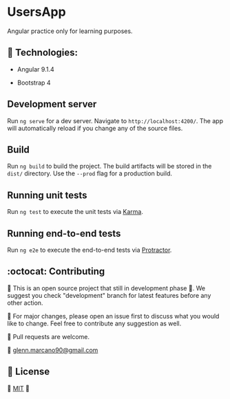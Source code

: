 # UsersApp

Angular practice only for learning purposes.

## :dart: Technologies:

* Angular 9.1.4

* Bootstrap 4

## Development server

Run `ng serve` for a dev server. Navigate to `http://localhost:4200/`. The app will automatically reload if you change any of the source files.

## Build

Run `ng build` to build the project. The build artifacts will be stored in the `dist/` directory. Use the `--prod` flag for a production build.

## Running unit tests

Run `ng test` to execute the unit tests via [Karma](https://karma-runner.github.io).

## Running end-to-end tests

Run `ng e2e` to execute the end-to-end tests via [Protractor](http://www.protractortest.org/).

## :octocat: Contributing

:construction: This is an open source project that still in development phase :baby:. We suggest you check "development" branch for latest features before any other action.

:wrench: For major changes, please open an issue first to discuss what you would like to change. Feel free to contribute any suggestion as well.

:electric_plug: Pull requests are welcome. 

:email: glenn.marcano90@gmail.com

## :lock_with_ink_pen: License
:space_invader: [MIT](https://choosealicense.com/licenses/mit/) :space_invader: